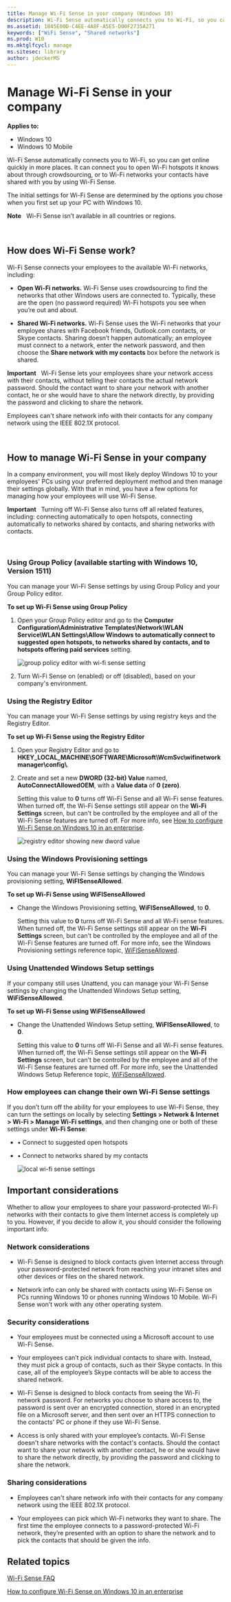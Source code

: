 ```yaml
---
title: Manage Wi-Fi Sense in your company (Windows 10)
description: Wi-Fi Sense automatically connects you to Wi-Fi, so you can get online quickly in more places.
ms.assetid: 1845E00D-C4EE-4A8F-A5E5-D00F2735A271
keywords: ["WiFi Sense", "Shared networks"]
ms.prod: W10
ms.mktglfcycl: manage
ms.sitesec: library
author: jdeckerMS
---
```


# Manage Wi-Fi Sense in your company


**Applies to:**

-   Windows 10
-   Windows 10 Mobile

Wi-Fi Sense automatically connects you to Wi-Fi, so you can get online quickly in more places. It can connect you to open Wi-Fi hotspots it knows about through crowdsourcing, or to Wi-Fi networks your contacts have shared with you by using Wi-Fi Sense.

The initial settings for Wi-Fi Sense are determined by the options you chose when you first set up your PC with Windows 10.

**Note**  
Wi-Fi Sense isn’t available in all countries or regions.

 

## How does Wi-Fi Sense work?


Wi-Fi Sense connects your employees to the available Wi-Fi networks, including:

-   **Open Wi-Fi networks.** Wi-Fi Sense uses crowdsourcing to find the networks that other Windows users are connected to. Typically, these are the open (no password required) Wi-Fi hotspots you see when you’re out and about.

-   **Shared Wi-Fi networks.** Wi-Fi Sense uses the Wi-Fi networks that your employee shares with Facebook friends, Outlook.com contacts, or Skype contacts. Sharing doesn’t happen automatically; an employee must connect to a network, enter the network password, and then choose the **Share network with my contacts** box before the network is shared.

**Important**  
Wi-Fi Sense lets your employees share your network access with their contacts, without telling their contacts the actual network password. Should the contact want to share your network with another contact, he or she would have to share the network directly, by providing the password and clicking to share the network.

Employees can't share network info with their contacts for any company network using the IEEE 802.1X protocol.

 

## How to manage Wi-Fi Sense in your company


In a company environment, you will most likely deploy Windows 10 to your employees' PCs using your preferred deployment method and then manage their settings globally. With that in mind, you have a few options for managing how your employees will use Wi-Fi Sense.

**Important**  
Turning off Wi-Fi Sense also turns off all related features, including: connecting automatically to open hotspots, connecting automatically to networks shared by contacts, and sharing networks with contacts.

 

### Using Group Policy (available starting with Windows 10, Version 1511)

You can manage your Wi-Fi Sense settings by using Group Policy and your Group Policy editor.

**To set up Wi-Fi Sense using Group Policy**

1.  Open your Group Policy editor and go to the **Computer Configuration\\Administrative Templates\\Network\\WLAN Service\\WLAN Settings\\Allow Windows to automatically connect to suggested open hotspots, to networks shared by contacts, and to hotspots offering paid services** setting.

    ![group policy editor with wi-fi sense setting](images/wifisense-grouppolicy.png)

2.  Turn Wi-Fi Sense on (enabled) or off (disabled), based on your company's environment.

### Using the Registry Editor

You can manage your Wi-Fi Sense settings by using registry keys and the Registry Editor.

**To set up Wi-Fi Sense using the Registry Editor**

1.  Open your Registry Editor and go to **HKEY\_LOCAL\_MACHINE\\SOFTWARE\\Microsoft\\WcmSvc\\wifinetworkmanager\\config\\**.

2.  Create and set a new **DWORD (32-bit) Value** named, **AutoConnectAllowedOEM**, with a **Value data** of **0 (zero)**.

    Setting this value to **0** turns off Wi-Fi Sense and all Wi-Fi sense features. When turned off, the Wi-Fi Sense settings still appear on the **Wi-Fi Settings** screen, but can't be controlled by the employee and all of the Wi-Fi Sense features are turned off. For more info, see [How to configure Wi-Fi Sense on Windows 10 in an enterprise](http://go.microsoft.com/fwlink/p/?LinkId=620959).

    ![registry editor showing new dword value](images/wifisense-registry.png)

### Using the Windows Provisioning settings

You can manage your Wi-Fi Sense settings by changing the Windows provisioning setting, **WiFISenseAllowed**.

**To set up Wi-Fi Sense using **WiFISenseAllowed****

-   Change the Windows Provisioning setting, **WiFISenseAllowed**, to **0**.

    Setting this value to **0** turns off Wi-Fi Sense and all Wi-Fi sense features. When turned off, the Wi-Fi Sense settings still appear on the **Wi-Fi Settings** screen, but can't be controlled by the employee and all of the Wi-Fi Sense features are turned off. For more info, see the Windows Provisioning settings reference topic, [WiFiSenseAllowed](http://go.microsoft.com/fwlink/p/?LinkId=620909).

### Using Unattended Windows Setup settings

If your company still uses Unattend, you can manage your Wi-Fi Sense settings by changing the Unattended Windows Setup setting, **WiFiSenseAllowed**.

**To set up Wi-Fi Sense using **WiFISenseAllowed****

-   Change the Unattended Windows Setup setting, **WiFISenseAllowed**, to **0**.

    Setting this value to **0** turns off Wi-Fi Sense and all Wi-Fi sense features. When turned off, the Wi-Fi Sense settings still appear on the **Wi-Fi Settings** screen, but can't be controlled by the employee and all of the Wi-Fi Sense features are turned off. For more info, see the Unattended Windows Setup Reference topic, [WiFiSenseAllowed](http://go.microsoft.com/fwlink/p/?LinkId=620910).

### How employees can change their own Wi-Fi Sense settings

If you don’t turn off the ability for your employees to use Wi-Fi Sense, they can turn the settings on locally by selecting **Settings &gt; Network & Internet &gt; Wi-Fi &gt; Manage Wi-Fi settings**, and then changing one or both of these settings under **Wi-Fi Sense**:

-   • Connect to suggested open hotspots

-   • Connect to networks shared by my contacts

    ![local wi-fi sense settings](images/wifisense-settingscreens.png)

## Important considerations


Whether to allow your employees to share your password-protected Wi-Fi networks with their contacts to give them Internet access is completely up to you. However, if you decide to allow it, you should consider the following important info.

### Network considerations

-   Wi-Fi Sense is designed to block contacts given Internet access through your password-protected network from reaching your intranet sites and other devices or files on the shared network.

-   Network info can only be shared with contacts using Wi-Fi Sense on PCs running Windows 10 or phones running Windows 10 Mobile. Wi-Fi Sense won’t work with any other operating system.

### Security considerations

-   Your employees must be connected using a Microsoft account to use Wi-Fi Sense.

-   Your employees can’t pick individual contacts to share with. Instead, they must pick a group of contacts, such as their Skype contacts. In this case, all of the employee’s Skype contacts will be able to access the shared network.

-   Wi-Fi Sense is designed to block contacts from seeing the Wi-Fi network password. For networks you choose to share access to, the password is sent over an encrypted connection, stored in an encrypted file on a Microsoft server, and then sent over an HTTPS connection to the contacts' PC or phone if they use Wi-Fi Sense.

-   Access is only shared with your employee’s contacts. Wi-Fi Sense doesn't share networks with the contact's contacts. Should the contact want to share your network with another contact, he or she would have to share the network directly, by providing the password and clicking to share the network.

### Sharing considerations

-   Employees can't share network info with their contacts for any company network using the IEEE 802.1X protocol.

-   Your employees can pick which Wi-Fi networks they want to share. The first time the employee connects to a password-protected Wi-Fi network, they’re presented with an option to share the network and to pick the contacts that should be given the info.

## Related topics


[Wi-Fi Sense FAQ](http://go.microsoft.com/fwlink/p/?LinkId=620911)

[How to configure Wi-Fi Sense on Windows 10 in an enterprise](http://go.microsoft.com/fwlink/p/?LinkId=620959)

 

 





